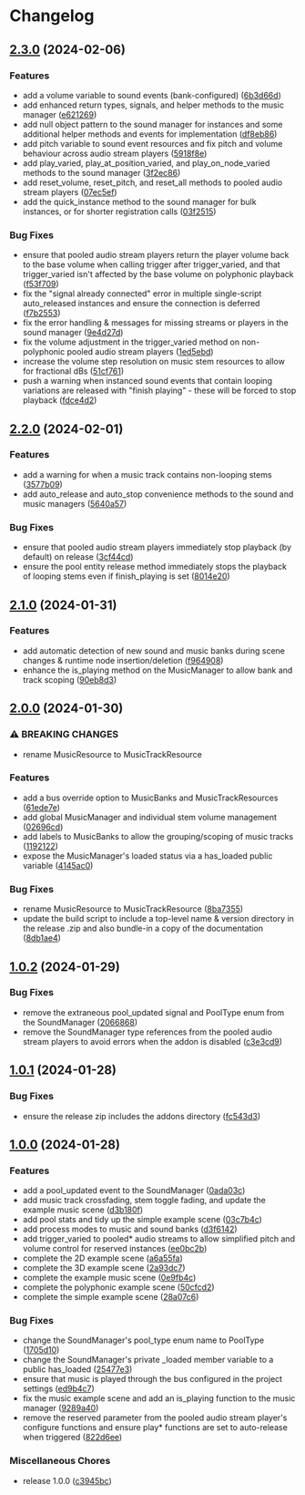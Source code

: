 # Changelog

## [2.3.0](https://github.com/hugemenace/resonate/compare/v2.2.0...v2.3.0) (2024-02-06)


### Features

* add a volume variable to sound events (bank-configured) ([6b3d66d](https://github.com/hugemenace/resonate/commit/6b3d66d97bb4258e1f6f50b226604b548e682571))
* add enhanced return types, signals, and helper methods to the music manager ([e621269](https://github.com/hugemenace/resonate/commit/e6212692baaf777bab0391c8ab7fddb876cc8117))
* add null object pattern to the sound manager for instances and some additional helper methods and events for implementation ([df8eb86](https://github.com/hugemenace/resonate/commit/df8eb86ee2d979ed220388d19ed57e21730005e0))
* add pitch variable to sound event resources and fix pitch and volume behaviour across audio stream players ([5918f8e](https://github.com/hugemenace/resonate/commit/5918f8eef87a2b14c4d71fdda4911ecc90a1b8a9))
* add play_varied, play_at_position_varied, and play_on_node_varied methods to the sound manager ([3f2ec86](https://github.com/hugemenace/resonate/commit/3f2ec86ac70c414039c274a21cc6c84d157894ea))
* add reset_volume, reset_pitch, and reset_all methods to pooled audio stream players ([07ec5ef](https://github.com/hugemenace/resonate/commit/07ec5efb70742ee874641d048ab3616f368e8dc4))
* add the quick_instance method to the sound manager for bulk instances, or for shorter registration calls ([03f2515](https://github.com/hugemenace/resonate/commit/03f2515a84c9b19395ffe118d25132dbc9f2663d))


### Bug Fixes

* ensure that pooled audio stream players return the player volume back to the base volume when calling trigger after trigger_varied, and that trigger_varied isn't affected by the base volume on polyphonic playback ([f53f709](https://github.com/hugemenace/resonate/commit/f53f709e314ef54f537736b903290492acb94ed8))
* fix the "signal already connected" error in multiple single-script auto_released instances and ensure the connection is deferred ([f7b2553](https://github.com/hugemenace/resonate/commit/f7b25535f8b8bfc0d40330bfb2ea7307330b69e5))
* fix the error handling & messages for missing streams or players in the sound manager ([9e4d27d](https://github.com/hugemenace/resonate/commit/9e4d27d60c11cff8e2c0f4088c2170c0c598e775))
* fix the volume adjustment in the trigger_varied method on non-polyphonic pooled audio stream players ([1ed5ebd](https://github.com/hugemenace/resonate/commit/1ed5ebd23d657f66b487fae326b6170d448254f4))
* increase the volume step resolution on music stem resources to allow for fractional dBs ([51cf761](https://github.com/hugemenace/resonate/commit/51cf76164dbad187179501da3c39f072d6f67a66))
* push a warning when instanced sound events that contain looping variations are released with "finish playing" - these will be forced to stop playback ([fdce4d2](https://github.com/hugemenace/resonate/commit/fdce4d2764a8ffd2c617064a5a352bdb6484e6bd))

## [2.2.0](https://github.com/hugemenace/resonate/compare/v2.1.0...v2.2.0) (2024-02-01)


### Features

* add a warning for when a music track contains non-looping stems ([3577b09](https://github.com/hugemenace/resonate/commit/3577b09a8fa80547891ddc97916319a112b5d90b))
* add auto_release and auto_stop convenience methods to the sound and music managers ([5640a57](https://github.com/hugemenace/resonate/commit/5640a57725bedd0098cbf08337a82c71c52d180f))


### Bug Fixes

* ensure that pooled audio stream players immediately stop playback (by default) on release ([3cf44cd](https://github.com/hugemenace/resonate/commit/3cf44cd075035d2879e9c1ec722cc0741217ee19))
* ensure the pool entity release method immediately stops the playback of looping stems even if finish_playing is set ([8014e20](https://github.com/hugemenace/resonate/commit/8014e205ba32b4dcdd9fdf1484c1c7423b79348a))

## [2.1.0](https://github.com/hugemenace/resonate/compare/v2.0.0...v2.1.0) (2024-01-31)


### Features

* add automatic detection of new sound and music banks during scene changes & runtime node insertion/deletion ([f964908](https://github.com/hugemenace/resonate/commit/f964908558b95adc18c0f3c92365f7eb37e664ae))
* enhance the is_playing method on the MusicManager to allow bank and track scoping ([90eb8d3](https://github.com/hugemenace/resonate/commit/90eb8d317203fc260f79a45e11ec07e4ff8fca98))

## [2.0.0](https://github.com/hugemenace/resonate/compare/v1.0.2...v2.0.0) (2024-01-30)


### ⚠ BREAKING CHANGES

* rename MusicResource to MusicTrackResource

### Features

* add a bus override option to MusicBanks and MusicTrackResources ([61ede7e](https://github.com/hugemenace/resonate/commit/61ede7ec1574f22fc84779427282b802a9523682))
* add global MusicManager and individual stem volume management ([02696cd](https://github.com/hugemenace/resonate/commit/02696cdade253a2d5374f73229f24624c59f0e0b))
* add labels to MusicBanks to allow the grouping/scoping of music tracks ([1192122](https://github.com/hugemenace/resonate/commit/1192122e5d5673184d3a820238154824cbe0c093))
* expose the MusicManager's loaded status via a has_loaded public variable ([4145ac0](https://github.com/hugemenace/resonate/commit/4145ac0cb7dc8b5767de0d9a9628c79991bf119c))


### Bug Fixes

* rename MusicResource to MusicTrackResource ([8ba7355](https://github.com/hugemenace/resonate/commit/8ba73556b28ef5b830e75c53d2b50c6dd9f3697e))
* update the build script to include a top-level name & version directory in the release .zip and also bundle-in a copy of the documentation ([8db1ae4](https://github.com/hugemenace/resonate/commit/8db1ae4fc04f11364cc556aff095dfe92a3e5431))

## [1.0.2](https://github.com/hugemenace/resonate/compare/v1.0.1...v1.0.2) (2024-01-29)


### Bug Fixes

* remove the extraneous pool_updated signal and PoolType enum from the SoundManager ([2066868](https://github.com/hugemenace/resonate/commit/2066868ff96f831d83624761addefd88af7e92b8))
* remove the SoundManager type references from the pooled audio stream players to avoid errors when the addon is disabled ([c3e3cd9](https://github.com/hugemenace/resonate/commit/c3e3cd91a3098d59eb2e24dd225a9e8121f94d02))

## [1.0.1](https://github.com/hugemenace/resonate/compare/v1.0.0...v1.0.1) (2024-01-28)


### Bug Fixes

* ensure the release zip includes the addons directory ([fc543d3](https://github.com/hugemenace/resonate/commit/fc543d33fde886c467fe071ee48e23371deda408))

## [1.0.0](https://github.com/hugemenace/resonate/compare/v0.1.0...v1.0.0) (2024-01-28)


### Features

* add a pool_updated event to the SoundManager ([0ada03c](https://github.com/hugemenace/resonate/commit/0ada03c4bb5805bcf9274210143cd060996626fc))
* add music track crossfading, stem toggle fading, and update the example music scene ([d3b180f](https://github.com/hugemenace/resonate/commit/d3b180fd08ee52144f4c496fbbb863e05c80d42f))
* add pool stats and tidy up the simple example scene ([03c7b4c](https://github.com/hugemenace/resonate/commit/03c7b4c174fc53e7e5fe77e6aebe189b6b301ae1))
* add process modes to music and sound banks ([d3f6142](https://github.com/hugemenace/resonate/commit/d3f61421f6d142c38c334b5add041ba63ad03403))
* add trigger_varied to pooled* audio streams to allow simplified pitch and volume control for reserved instances ([ee0bc2b](https://github.com/hugemenace/resonate/commit/ee0bc2b7337dda290ebadefcc79d317ee0dcd040))
* complete the 2D example scene ([a6a55fa](https://github.com/hugemenace/resonate/commit/a6a55fa04802d2c7f409fe3c6a3136b08ff00d04))
* complete the 3D example scene ([2a93dc7](https://github.com/hugemenace/resonate/commit/2a93dc7bcc94e5e06d98ab8f9857ff243176271c))
* complete the example music scene ([0e9fb4c](https://github.com/hugemenace/resonate/commit/0e9fb4c964307f54af5cf387f4141ce7d9b76d8a))
* complete the polyphonic example scene ([50cfcd2](https://github.com/hugemenace/resonate/commit/50cfcd2bf196d2a6c232a449cc615327c92b71a3))
* complete the simple example scene ([28a07c6](https://github.com/hugemenace/resonate/commit/28a07c68a50e42bc7415eaabe055f4d30149e6c0))


### Bug Fixes

* change the SoundManager's pool_type enum name to PoolType ([1705d10](https://github.com/hugemenace/resonate/commit/1705d10a03ebefb637802f3b3bfc47619db6e855))
* change the SoundManager's private _loaded member variable to a public has_loaded ([25477e3](https://github.com/hugemenace/resonate/commit/25477e3741f72e0036bdea641de70e987a624435))
* ensure that music is played through the bus configured in the project settings ([ed9b4c7](https://github.com/hugemenace/resonate/commit/ed9b4c7a9f64f3c64662aa045da445836d1fb9a2))
* fix the music example scene and add an is_playing function to the music manager ([9289a40](https://github.com/hugemenace/resonate/commit/9289a407c026dc638fb8dbbc9567d06e7f6db663))
* remove the reserved parameter from the pooled audio stream player's configure functions and ensure play* functions are set to auto-release when triggered ([822d6ee](https://github.com/hugemenace/resonate/commit/822d6eef439a8347c1dc4d82cc60f29632121ed0))


### Miscellaneous Chores

* release 1.0.0 ([c3945bc](https://github.com/hugemenace/resonate/commit/c3945bc7f93c124ca2a8900b71265deae813ae55))
